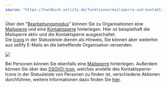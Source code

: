 ```yaml
---
source: "https://handbuch.sellify.de/funktionen/mailsperre-und-kontaktsperre/"
---
```

Über den "[Bearbeitungsmodus](https://handbuch.sellify.de/funktionen/stammdatens%C3%A4tze-bearbeiten/ "Stammdatensätze bearbeiten")" können Sie zu Organisationen eine [Mailsperre](https://handbuch.sellify.de/funktionen/mailsperre-und-kontaktsperre/ "Mailsperre/ Kontaktsperre") und eine [Kontaktsperre](https://handbuch.sellify.de/funktionen/mailsperre-und-kontaktsperre/ "Mailsperre/ Kontaktsperre") hinterlegen. Hier ist beispielhaft die Mailsperre aktiv und die Kontaktsperre ausgeschaltet.  
Die [Icons](https://handbuch.sellify.de/allgemein/begriffe-und-icons-aus-sellify/ "Icons aus sellify") in der Statusleiste dienen als Hinweis, Sie können aber weiterhin aus sellify E-Mails an die betreffende Organisation versenden.

![](https://image.jimcdn.com/app/cms/image/transf/dimension=690x10000:format=jpg/path/s42eb4d670de94a65/image/i1362dd81284e5454/version/1614092936/image.jpg)

Bei Personen können Sie ebenfalls eine [Mailsperre](https://handbuch.sellify.de/funktionen/mailsperre-und-kontaktsperre/ "Mailsperre/ Kontaktsperre") hinterlegen. Außerdem können Sie über das [DSGVO-Icon](https://handbuch.sellify.de/funktionen/dsgvo-funktionen/ "DSGVO-Funktionen"), welches anstelle des Kontaktsperre-Icons in der Statusleiste von Personen zu finden ist, verschiedene Aktionen durchführen, weitere Informationen dazu finden Sie [hier](https://handbuch.sellify.de/funktionen/dsgvo-funktionen/ "DSGVO-Funktionen").